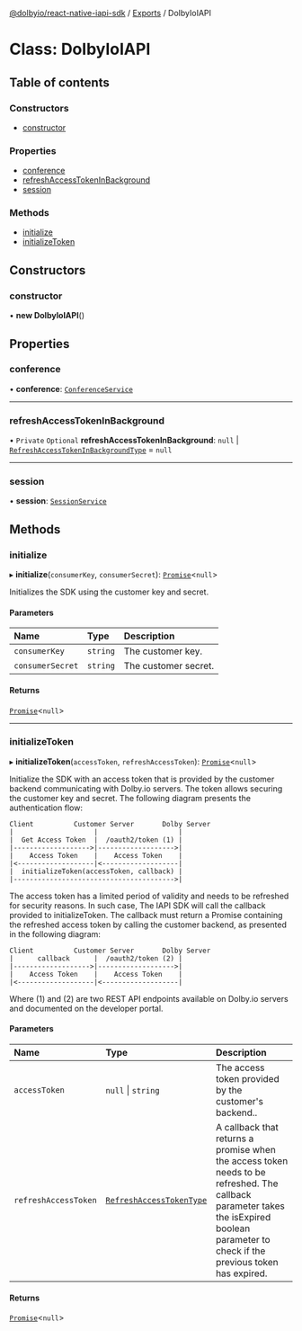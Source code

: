 [@dolbyio/react-native-iapi-sdk](../README.md) / [Exports](../modules.md) / DolbyIoIAPI

# Class: DolbyIoIAPI

## Table of contents

### Constructors

- [constructor](DolbyIoIAPI.md#constructor)

### Properties

- [conference](DolbyIoIAPI.md#conference)
- [refreshAccessTokenInBackground](DolbyIoIAPI.md#refreshaccesstokeninbackground)
- [session](DolbyIoIAPI.md#session)

### Methods

- [initialize](DolbyIoIAPI.md#initialize)
- [initializeToken](DolbyIoIAPI.md#initializetoken)

## Constructors

### constructor

• **new DolbyIoIAPI**()

## Properties

### conference

• **conference**: [`ConferenceService`](_internal_.ConferenceService.md)

___

### refreshAccessTokenInBackground

• `Private` `Optional` **refreshAccessTokenInBackground**: ``null`` \| [`RefreshAccessTokenInBackgroundType`](../modules/_internal_.md#refreshaccesstokeninbackgroundtype) = `null`

___

### session

• **session**: [`SessionService`](_internal_.SessionService.md)

## Methods

### initialize

▸ **initialize**(`consumerKey`, `consumerSecret`): [`Promise`](../modules/_internal_.md#promise)<``null``\>

Initializes the SDK using the customer key and secret.

#### Parameters

| Name | Type | Description |
| :------ | :------ | :------ |
| `consumerKey` | `string` | The customer key. |
| `consumerSecret` | `string` | The customer secret. |

#### Returns

[`Promise`](../modules/_internal_.md#promise)<``null``\>

___

### initializeToken

▸ **initializeToken**(`accessToken`, `refreshAccessToken`): [`Promise`](../modules/_internal_.md#promise)<``null``\>

Initialize the SDK with an access token that is provided by the customer backend communicating with Dolby.io servers. The token allows securing the customer key and secret.
The following diagram presents the authentication flow:
```
Client          Customer Server       Dolby Server
|                    |                    |
|  Get Access Token  |  /oauth2/token (1) |
|------------------->|------------------->|
|    Access Token    |    Access Token    |
|<-------------------|<-------------------|
|  initializeToken(accessToken, callback) |
|---------------------------------------->|
```
The access token has a limited period of validity and needs to be refreshed for security reasons. In such case,
The IAPI SDK will call the callback provided to initializeToken. The callback must return a Promise
containing the refreshed access token by calling the customer backend, as presented in the following diagram:

```
Client          Customer Server       Dolby Server
|      callback      |  /oauth2/token (2) |
|------------------->|------------------->|
|    Access Token    |    Access Token    |
|<-------------------|<-------------------|
```
Where (1) and (2) are two REST API endpoints available on Dolby.io servers and documented on the developer portal.

#### Parameters

| Name | Type | Description |
| :------ | :------ | :------ |
| `accessToken` | ``null`` \| `string` | The access token provided by the customer's backend.. |
| `refreshAccessToken` | [`RefreshAccessTokenType`](../modules/_internal_.md#refreshaccesstokentype) | A callback that returns a promise when the access token needs to be refreshed. The callback parameter takes the isExpired boolean parameter to check if the previous token has expired. |

#### Returns

[`Promise`](../modules/_internal_.md#promise)<``null``\>
